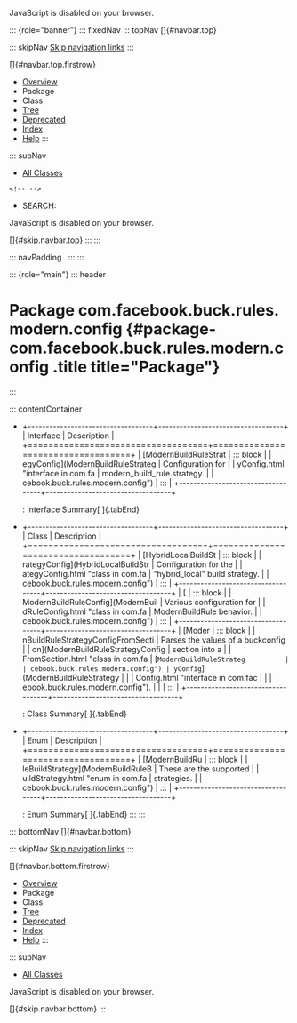 <div>

JavaScript is disabled on your browser.

</div>

::: {role="banner"}
::: fixedNav
::: topNav
[]{#navbar.top}

::: skipNav
[Skip navigation links](#skip.navbar.top "Skip navigation links")
:::

[]{#navbar.top.firstrow}

-   [Overview](../../../../../../index.html)
-   Package
-   Class
-   [Tree](package-tree.html)
-   [Deprecated](../../../../../../deprecated-list.html)
-   [Index](../../../../../../index-all.html)
-   [Help](../../../../../../help-doc.html)
:::

::: subNav
-   [All Classes](../../../../../../allclasses.html)

```{=html}
<!-- -->
```
-   SEARCH:

<div>

<div>

JavaScript is disabled on your browser.

</div>

</div>

[]{#skip.navbar.top}
:::
:::

::: navPadding
 
:::
:::

::: {role="main"}
::: header
# Package com.facebook.buck.rules.modern.config {#package-com.facebook.buck.rules.modern.config .title title="Package"}
:::

::: contentContainer
-   +-----------------------------------+-----------------------------------+
    | Interface                         | Description                       |
    +===================================+===================================+
    | [ModernBuildRuleStrat             | ::: block                         |
    | egyConfig](ModernBuildRuleStrateg | Configuration for                 |
    | yConfig.html "interface in com.fa | modern_build_rule.strategy.       |
    | cebook.buck.rules.modern.config") | :::                               |
    +-----------------------------------+-----------------------------------+

    : Interface Summary[ ]{.tabEnd}

-   +-----------------------------------+-----------------------------------+
    | Class                             | Description                       |
    +===================================+===================================+
    | [HybridLocalBuildSt               | ::: block                         |
    | rategyConfig](HybridLocalBuildStr | Configuration for the             |
    | ategyConfig.html "class in com.fa | \"hybrid_local\" build strategy.  |
    | cebook.buck.rules.modern.config") | :::                               |
    +-----------------------------------+-----------------------------------+
    | [                                 | ::: block                         |
    | ModernBuildRuleConfig](ModernBuil | Various configuration for         |
    | dRuleConfig.html "class in com.fa | ModernBuildRule behavior.         |
    | cebook.buck.rules.modern.config") | :::                               |
    +-----------------------------------+-----------------------------------+
    | [Moder                            | ::: block                         |
    | nBuildRuleStrategyConfigFromSecti | Parses the values of a buckconfig |
    | on](ModernBuildRuleStrategyConfig | section into a                    |
    | FromSection.html "class in com.fa | [`ModernBuildRuleStrateg          |
    | cebook.buck.rules.modern.config") | yConfig`](ModernBuildRuleStrategy |
    |                                   | Config.html "interface in com.fac |
    |                                   | ebook.buck.rules.modern.config"). |
    |                                   | :::                               |
    +-----------------------------------+-----------------------------------+

    : Class Summary[ ]{.tabEnd}

-   +-----------------------------------+-----------------------------------+
    | Enum                              | Description                       |
    +===================================+===================================+
    | [ModernBuildRu                    | ::: block                         |
    | leBuildStrategy](ModernBuildRuleB | These are the supported           |
    | uildStrategy.html "enum in com.fa | strategies.                       |
    | cebook.buck.rules.modern.config") | :::                               |
    +-----------------------------------+-----------------------------------+

    : Enum Summary[ ]{.tabEnd}
:::
:::

::: bottomNav
[]{#navbar.bottom}

::: skipNav
[Skip navigation links](#skip.navbar.bottom "Skip navigation links")
:::

[]{#navbar.bottom.firstrow}

-   [Overview](../../../../../../index.html)
-   Package
-   Class
-   [Tree](package-tree.html)
-   [Deprecated](../../../../../../deprecated-list.html)
-   [Index](../../../../../../index-all.html)
-   [Help](../../../../../../help-doc.html)
:::

::: subNav
-   [All Classes](../../../../../../allclasses.html)

<div>

<div>

JavaScript is disabled on your browser.

</div>

</div>

[]{#skip.navbar.bottom}
:::
